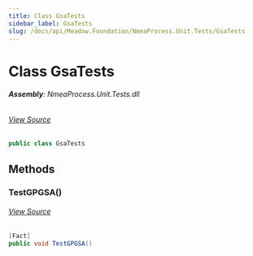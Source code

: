 ```yaml
---
title: Class GsaTests
sidebar_label: GsaTests
slug: /docs/api/Meadow.Foundation/NmeaProcess.Unit.Tests/GsaTests
---
```

# Class GsaTests


###### **Assembly**: NmeaProcess.Unit.Tests.dll
###### [View Source](https://github.com/WildernessLabs/Meadow.Foundation.git/blob/develop/Source/Meadow.Foundation.Libraries_and_Frameworks/Sensors.Location.Gnss.NmeaProcessor/Tests/NmeaProcess.Unit.Tests/GsaTests.cs#L3)
```csharp title="Declaration"
public class GsaTests
```
## Methods
### TestGPGSA()

###### [View Source](https://github.com/WildernessLabs/Meadow.Foundation.git/blob/develop/Source/Meadow.Foundation.Libraries_and_Frameworks/Sensors.Location.Gnss.NmeaProcessor/Tests/NmeaProcess.Unit.Tests/GsaTests.cs#L5)
```csharp title="Declaration"
[Fact]
public void TestGPGSA()
```
